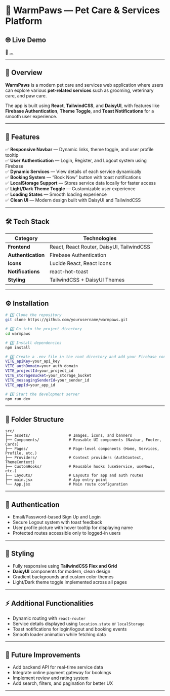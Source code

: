 # 🐾 WarmPaws — Pet Care & Services Platform

## 🌐 Live Demo

🔗 [...](#)

---

## 📖 Overview

**WarmPaws** is a modern pet care and services web application where users can explore various **pet-related services** such as grooming, veterinary care, and paw care.

The app is built using **React**, **TailwindCSS**, and **DaisyUI**, with features like **Firebase Authentication**, **Theme Toggle**, and **Toast Notifications** for a smooth user experience.

---

## 🚀 Features

✅ **Responsive Navbar** — Dynamic links, theme toggle, and user profile tooltip  
✅ **User Authentication** — Login, Register, and Logout system using Firebase  
✅ **Dynamic Services** — View details of each service dynamically  
✅ **Booking System** — “Book Now” button with toast notifications  
✅ **LocalStorage Support** — Stores service data locally for faster access  
✅ **Light/Dark Theme Toggle** — Customizable user experience  
✅ **Loading States** — Smooth loading experience  
✅ **Clean UI** — Modern design built with DaisyUI and TailwindCSS

---

## 🛠️ Tech Stack

| Category           | Technologies                              |
| ------------------ | ----------------------------------------- |
| **Frontend**       | React, React Router, DaisyUI, TailwindCSS |
| **Authentication** | Firebase Authentication                   |
| **Icons**          | Lucide React, React Icons                 |
| **Notifications**  | react-hot-toast                           |
| **Styling**        | TailwindCSS + DaisyUI Themes              |

---

## ⚙️ Installation

```bash
# 1️⃣ Clone the repository
git clone https://github.com/yourusername/warmpaws.git

# 2️⃣ Go into the project directory
cd warmpaws

# 3️⃣ Install dependencies
npm install

# 4️⃣ Create a .env file in the root directory and add your Firebase configuration
VITE_apiKey=your_api_key
VITE_authDomain=your_auth_domain
VITE_projectId=your_project_id
VITE_storageBucket=your_storage_bucket
VITE_messagingSenderId=your_sender_id
VITE_appId=your_app_id

# 5️⃣ Start the development server
npm run dev
```

---

## 📁 Folder Structure

```
src/
├── assets/                 # Images, icons, and banners
├── Components/             # Reusable UI components (Navbar, Footer, Cards)
├── Pages/                  # Page-level components (Home, Services, Profile, etc.)
├── Providers/              # Context providers (AuthContext, ThemeContext)
├── CustomHooks/            # Reusable hooks (useService, useNews, etc.)
├── Layouts/                # Layouts for app and auth routes
├── main.jsx                # App entry point
└── App.jsx                 # Main route configuration
```

---

## 🔐 Authentication

- Email/Password-based Sign Up and Login
- Secure Logout system with toast feedback
- User profile picture with hover tooltip for displaying name
- Protected routes accessible only to logged-in users

---

## 💅 Styling

- Fully responsive using **TailwindCSS Flex and Grid**
- **DaisyUI** components for modern, clean design
- Gradient backgrounds and custom color themes
- Light/Dark theme toggle implemented across all pages

---

## ⚡ Additional Functionalities

- Dynamic routing with `react-router`
- Service details displayed using `location.state` or `localStorage`
- Toast notifications for login/logout and booking events
- Smooth loader animation while fetching data

---

## 🧠 Future Improvements

- Add backend API for real-time service data
- Integrate online payment gateway for bookings
- Implement review and rating system
- Add search, filters, and pagination for better UX

---
